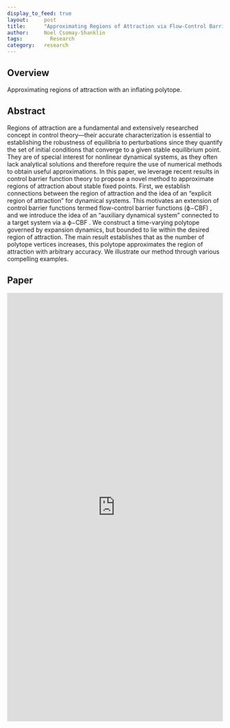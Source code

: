 ```yaml
---
display_to_feed: true
layout:     post
title:      "Approximating Regions of Attraction via Flow-Control Barrier Functions and Constrained Polytope Expansion"
author:     Noel Csomay-Shanklin
tags: 		  Research
category:   research
---
```


## Overview
Approximating regions of attraction with an inflating polytope.

## Abstract
Regions of attraction are a fundamental and extensively researched concept in control theory—their accurate characterization is essential to establishing the robustness of equilibria to perturbations since they quantify the set of initial conditions that converge to a given stable equilibrium point. They are of special interest for nonlinear dynamical systems, as they often lack analytical solutions and therefore require the use of numerical methods to obtain useful approximations. In this paper, we leverage recent results in control barrier function theory to propose a novel method to approximate regions of attraction about stable fixed points. First, we establish connections between the region of attraction and the idea of an “explicit region of attraction” for dynamical systems. This motivates an extension of control barrier functions termed flow-control barrier functions (ϕ−CBF) , and we introduce the idea of an “auxiliary dynamical system” connected to a target system via a ϕ−CBF . We construct a time-varying polytope governed by expansion dynamics, but bounded to lie within the desired region of attraction. The main result establishes that as the number of polytope vertices increases, this polytope approximates the region of attraction with arbitrary accuracy. We illustrate our method through various compelling examples.

## Paper
<iframe style="width:100%" height="1000px" src="https://noelc-s.github.io/website/papers/HopperMPC.pdf" frameborder="0" allowfullscreen></iframe>

